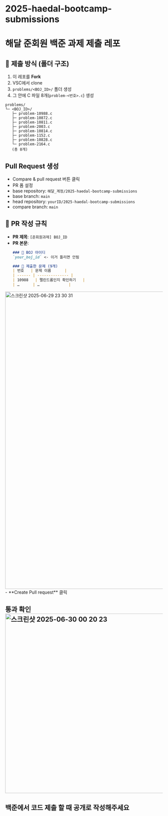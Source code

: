 # 2025-haedal-bootcamp-submissions

# 해달 준회원 백준 과제 제출 레포

## 📁 제출 방식 (폴더 구조)
1. 이 레포를 **Fork**
2. VSC에서 clone
3. `problems/<BOJ_ID>/` 폴더 생성  
4. 그 안에 C 파일 8개(`problem-<번호>.c`) 생성

```text
problems/
└─ <BOJ_ID>/
   ├─ problem-10988.c
   ├─ problem-10872.c
   ├─ problem-10811.c
   ├─ problem-2003.c
   ├─ problem-10814.c
   ├─ problem-1152.c
   ├─ problem-10828.c
   └─ problem-2164.c
   (총 8개)
```

## Pull Request 생성
- Compare & pull request 버튼 클릭
- PR 폼 설정
- base repository: `해달_계정/2025-haedal-bootcamp-submissions`
- base branch: `main`
- head repository: `yourID/2025-haedal-bootcamp-submissions`
- compare branch: `main`


## 📌 PR 작성 규칙
- **PR 제목**: `[준회원과제] BOJ_ID`  
- **PR 본문**:
  ```markdown
  ### 👤 BOJ 아이디
  `your_boj_id` <- 이거 틀리면 안됨 

  ### 📒 제출한 문제 (9개)
  | 번호   | 문제 이름      |
  | ------ | -------------- |
  | 10988   | 팰린드롬인지 확인하기   |
  | …      | …             |
<img width="952" alt="스크린샷 2025-06-29 23 30 31" src="https://github.com/user-attachments/assets/606f06e3-f25d-443f-b841-0c7de6ea1488" />
- **Create Pull request** 클릭 



## 통과 확인 <img width="575" alt="스크린샷 2025-06-30 00 20 23" src="https://github.com/user-attachments/assets/d6000358-7c2a-43d8-a9ba-ba2a93cd28c3" />

## 백준에서 코드 제출 할 때 **공개**로 작성해주세요 
